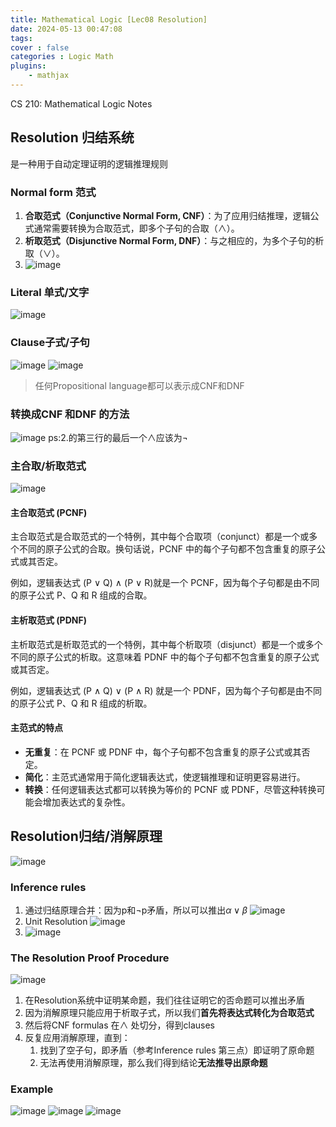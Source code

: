 ```yaml
---
title: Mathematical Logic [Lec08 Resolution]
date: 2024-05-13 00:47:08
tags:
cover : false
categories : Logic Math
plugins: 
    - mathjax
---
```

CS 210: Mathematical Logic Notes

<!-- more -->

## Resolution 归结系统
是一种用于自动定理证明的逻辑推理规则
### Normal form 范式
1. **合取范式（Conjunctive Normal Form, CNF）**：为了应用归结推理，逻辑公式通常需要转换为合取范式，即多个子句的合取（$\land$）。
2. **析取范式（Disjunctive Normal Form, DNF）**：与之相应的，为多个子句的析取（$\lor$）。
3. ![image](img1.png)
### Literal 单式/文字
![image](img2.png)
### Clause子式/子句
![image](img3.png)
![image](img4.png)
>任何Propositional language都可以表示成CNF和DNF 

### 转换成CNF 和DNF 的方法
![image](img5.png)
ps:2.的第三行的最后一个$\land$应该为$\lnot$ 

### 主合取/析取范式
![image](img6.png)
#### 主合取范式 (PCNF)

主合取范式是合取范式的一个特例，其中每个合取项（conjunct）都是一个或多个不同的原子公式的合取。换句话说，PCNF 中的每个子句都不包含重复的原子公式或其否定。

例如，逻辑表达式 (P ∨ Q) ∧ (P ∨ R)就是一个 PCNF，因为每个子句都是由不同的原子公式 P、Q 和 R 组成的合取。

#### 主析取范式 (PDNF)

主析取范式是析取范式的一个特例，其中每个析取项（disjunct）都是一个或多个不同的原子公式的析取。这意味着 PDNF 中的每个子句都不包含重复的原子公式或其否定。

例如，逻辑表达式 (P ∧ Q) ∨ (P ∧ R)  就是一个 PDNF，因为每个子句都是由不同的原子公式 P、Q 和 R 组成的析取。

#### 主范式的特点

- **无重复**：在 PCNF 或 PDNF 中，每个子句都不包含重复的原子公式或其否定。
- **简化**：主范式通常用于简化逻辑表达式，使逻辑推理和证明更容易进行。
- **转换**：任何逻辑表达式都可以转换为等价的 PCNF 或 PDNF，尽管这种转换可能会增加表达式的复杂性。

## Resolution归结/消解原理
![image](img7.png)
### Inference rules


1. 通过归结原理合并：因为p和$\lnot$p矛盾，所以可以推出$\alpha\lor\beta$ 
   ![image](img8.png)
2. Unit Resolution
   ![image](img9.png)
3. ![image](img10.png)
### The Resolution Proof Procedure 
![image](img11.png)
1. 在Resolution系统中证明某命题，我们往往证明它的否命题可以推出矛盾
2. 因为消解原理只能应用于析取子式，所以我们**首先将表达式转化为合取范式**
3. 然后将CNF formulas 在$\land$ 处切分，得到clauses  
4. 反复应用消解原理，直到：
	1. 找到了空子句，即矛盾（参考Inference rules 第三点）即证明了原命题
	2. 无法再使用消解原理，那么我们得到结论**无法推导出原命题**
### Example 
![image](img12.png)
![image](img13.png)
![image](img14.png)


